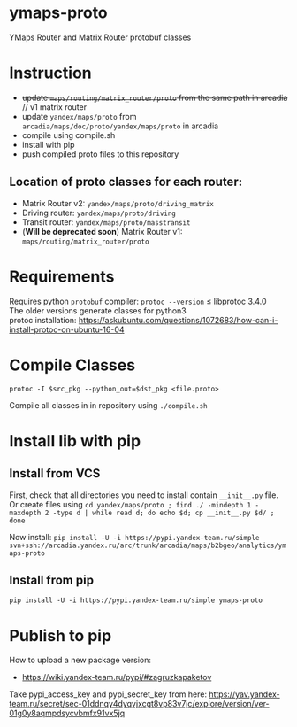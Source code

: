 # ymaps-proto
YMaps Router and Matrix Router protobuf classes

# Instruction
- ~~update `maps/routing/matrix_router/proto` from the same path in arcadia~~ // v1 matrix router
- update `yandex/maps/proto` from `arcadia/maps/doc/proto/yandex/maps/proto` in arcadia
- compile using compile.sh
- install with pip
- push compiled proto files to this repository

## Location of proto classes for each router:
- Matrix Router v2:  `yandex/maps/proto/driving_matrix`
- Driving router: `yandex/maps/proto/driving`
- Transit router: `yandex/maps/proto/masstransit`
- (**Will be deprecated soon**) Matrix Router v1: `maps/routing/matrix_router/proto`

# Requirements
Requires python `protobuf` compiler: `protoc --version` ≤ libprotoc 3.4.0  
The older versions generate classes for python3  
protoc installation: https://askubuntu.com/questions/1072683/how-can-i-install-protoc-on-ubuntu-16-04

# Compile Classes
`protoc -I $src_pkg --python_out=$dst_pkg <file.proto>`
 
Compile all classes in in repository using  `./compile.sh`

# Install lib with pip
## Install from VCS
First, check that all directories you need to install contain `__init__.py` file. Or create files using
`cd yandex/maps/proto ; find ./ -mindepth 1 -maxdepth 2 -type d | while read d; do echo $d; cp __init__.py $d/ ; done`

Now install:
`pip install -U -i https://pypi.yandex-team.ru/simple svn+ssh://arcadia.yandex.ru/arc/trunk/arcadia/maps/b2bgeo/analytics/ymaps-proto`

## Install from pip
`pip install -U -i https://pypi.yandex-team.ru/simple ymaps-proto`

# Publish to pip
How to upload a new package version:
- https://wiki.yandex-team.ru/pypi/#zagruzkapaketov

Take pypi_access_key and pypi_secret_key from here: https://yav.yandex-team.ru/secret/sec-01ddnqy4dyqvjxcgt8vp83v7jc/explore/version/ver-01g0y8aqmpdsycvbmfx91vx5jq
